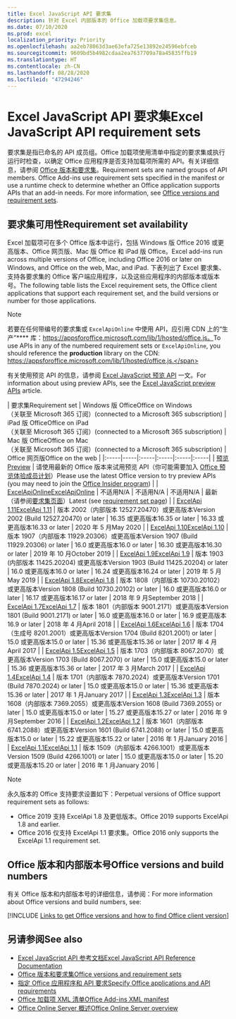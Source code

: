 ```yaml
---
title: Excel JavaScript API 要求集
description: 针对 Excel 内部版本的 Office 加载项要求集信息。
ms.date: 07/10/2020
ms.prod: excel
localization_priority: Priority
ms.openlocfilehash: aa2eb78063d3ae63efa725e13892e24596ebfceb
ms.sourcegitcommit: 9609bd5b4982cdaa2ea7637709a78a45835ffb19
ms.translationtype: HT
ms.contentlocale: zh-CN
ms.lasthandoff: 08/28/2020
ms.locfileid: "47294246"
---
```

# <a name="excel-javascript-api-requirement-sets"></a><span data-ttu-id="0f4b3-103">Excel JavaScript API 要求集</span><span class="sxs-lookup"><span data-stu-id="0f4b3-103">Excel JavaScript API requirement sets</span></span>

<span data-ttu-id="0f4b3-p101">要求集是指已命名的 API 成员组。Office 加载项使用清单中指定的要求集或执行运行时检查，以确定 Office 应用程序是否支持加载项所需的 API。有关详细信息，请参阅 [Office 版本和要求集](../../develop/office-versions-and-requirement-sets.md)。</span><span class="sxs-lookup"><span data-stu-id="0f4b3-p101">Requirement sets are named groups of API members. Office Add-ins use requirement sets specified in the manifest or use a runtime check to determine whether an Office application supports APIs that an add-in needs. For more information, see [Office versions and requirement sets](../../develop/office-versions-and-requirement-sets.md).</span></span>

## <a name="requirement-set-availability"></a><span data-ttu-id="0f4b3-107">要求集可用性</span><span class="sxs-lookup"><span data-stu-id="0f4b3-107">Requirement set availability</span></span>

<span data-ttu-id="0f4b3-108">Excel 加载项可在多个 Office 版本中运行，包括 Windows 版 Office 2016 或更高版本、Office 网页版、Mac 版 Office 和 iPad 版 Office。</span><span class="sxs-lookup"><span data-stu-id="0f4b3-108">Excel add-ins run across multiple versions of Office, including Office 2016 or later on Windows, and Office on the web, Mac, and iPad.</span></span> <span data-ttu-id="0f4b3-109">下表列出了 Excel 要求集、支持各要求集的 Office 客户端应用程序，以及这些应用程序的内部版本或版本号。</span><span class="sxs-lookup"><span data-stu-id="0f4b3-109">The following table lists the Excel requirement sets, the Office client applications that support each requirement set, and the build versions or number for those applications.</span></span>

> [!NOTE]
> <span data-ttu-id="0f4b3-110">若要在任何带编号的要求集或 `ExcelApiOnline` 中使用 API，应引用 CDN 上的“生产”\*\*\*\* 库：https://appsforoffice.microsoft.com/lib/1/hosted/office.js。</span><span class="sxs-lookup"><span data-stu-id="0f4b3-110">To use APIs in any of the numbered requirement sets or `ExcelApiOnline`, you should reference the **production** library on the CDN: https://appsforoffice.microsoft.com/lib/1/hosted/office.js.</span></span>
>
> <span data-ttu-id="0f4b3-111">有关使用预览 API 的信息，请参阅 [Excel JavaScript 预览 API](excel-preview-apis.md) 一文。</span><span class="sxs-lookup"><span data-stu-id="0f4b3-111">For information about using preview APIs, see the [Excel JavaScript preview APIs](excel-preview-apis.md) article.</span></span>

|  <span data-ttu-id="0f4b3-112">要求集</span><span class="sxs-lookup"><span data-stu-id="0f4b3-112">Requirement set</span></span>  |  <span data-ttu-id="0f4b3-113">Windows 版 Office</span><span class="sxs-lookup"><span data-stu-id="0f4b3-113">Office on Windows</span></span><br><span data-ttu-id="0f4b3-114">（关联至 Microsoft 365 订阅）</span><span class="sxs-lookup"><span data-stu-id="0f4b3-114">(connected to a Microsoft 365 subscription)</span></span>  |  <span data-ttu-id="0f4b3-115">iPad 版 Office</span><span class="sxs-lookup"><span data-stu-id="0f4b3-115">Office on iPad</span></span><br><span data-ttu-id="0f4b3-116">（关联至 Microsoft 365 订阅）</span><span class="sxs-lookup"><span data-stu-id="0f4b3-116">(connected to a Microsoft 365 subscription)</span></span>  |  <span data-ttu-id="0f4b3-117">Mac 版 Office</span><span class="sxs-lookup"><span data-stu-id="0f4b3-117">Office on Mac</span></span><br><span data-ttu-id="0f4b3-118">（关联至 Microsoft 365 订阅）</span><span class="sxs-lookup"><span data-stu-id="0f4b3-118">(connected to a Microsoft 365 subscription)</span></span>  | <span data-ttu-id="0f4b3-119">Office 网页版</span><span class="sxs-lookup"><span data-stu-id="0f4b3-119">Office on the web</span></span> |
|:-----|-----|:-----|:-----|:-----|:-----|
| [<span data-ttu-id="0f4b3-120">预览</span><span class="sxs-lookup"><span data-stu-id="0f4b3-120">Preview</span></span>](excel-preview-apis.md)  | <span data-ttu-id="0f4b3-121">请使用最新的 Office 版本来试用预览 API（你可能需要加入 [Office 预览体验成员计划](https://insider.office.com)）</span><span class="sxs-lookup"><span data-stu-id="0f4b3-121">Please use the latest Office version to try preview APIs (you may need to join the [Office Insider program](https://insider.office.com))</span></span> |
| [<span data-ttu-id="0f4b3-122">ExcelApiOnline</span><span class="sxs-lookup"><span data-stu-id="0f4b3-122">ExcelApiOnline</span></span>](excel-api-online-requirement-set.md) | <span data-ttu-id="0f4b3-123">不适用</span><span class="sxs-lookup"><span data-stu-id="0f4b3-123">N/A</span></span> | <span data-ttu-id="0f4b3-124">不适用</span><span class="sxs-lookup"><span data-stu-id="0f4b3-124">N/A</span></span> | <span data-ttu-id="0f4b3-125">不适用</span><span class="sxs-lookup"><span data-stu-id="0f4b3-125">N/A</span></span> | <span data-ttu-id="0f4b3-126">最新（请参阅[要求集页面](./excel-api-online-requirement-set.md)）</span><span class="sxs-lookup"><span data-stu-id="0f4b3-126">Latest (see [requirement set page](./excel-api-online-requirement-set.md))</span></span> |
| [<span data-ttu-id="0f4b3-127">ExcelApi 1.11</span><span class="sxs-lookup"><span data-stu-id="0f4b3-127">ExcelApi 1.11</span></span>](excel-api-1-11-requirement-set.md) | <span data-ttu-id="0f4b3-128">版本 2002（内部版本 12527.20470）或更高版本</span><span class="sxs-lookup"><span data-stu-id="0f4b3-128">Version 2002 (Build 12527.20470) or later</span></span> | <span data-ttu-id="0f4b3-129">16.35 或更高版本</span><span class="sxs-lookup"><span data-stu-id="0f4b3-129">16.35 or later</span></span> | <span data-ttu-id="0f4b3-130">16.33 或更高版本</span><span class="sxs-lookup"><span data-stu-id="0f4b3-130">16.33 or later</span></span> | <span data-ttu-id="0f4b3-131">2020 年 5 月</span><span class="sxs-lookup"><span data-stu-id="0f4b3-131">May 2020</span></span> |
| [<span data-ttu-id="0f4b3-132">ExcelApi 1.10</span><span class="sxs-lookup"><span data-stu-id="0f4b3-132">ExcelApi 1.10</span></span>](excel-api-1-10-requirement-set.md) | <span data-ttu-id="0f4b3-133">版本 1907（内部版本 11929.20306）或更高版本</span><span class="sxs-lookup"><span data-stu-id="0f4b3-133">Version 1907 (Build 11929.20306) or later</span></span> | <span data-ttu-id="0f4b3-134">16.0 或更高版本</span><span class="sxs-lookup"><span data-stu-id="0f4b3-134">16.0 or later</span></span> | <span data-ttu-id="0f4b3-135">16.30 或更高版本</span><span class="sxs-lookup"><span data-stu-id="0f4b3-135">16.30 or later</span></span> | <span data-ttu-id="0f4b3-136">2019 年 10 月</span><span class="sxs-lookup"><span data-stu-id="0f4b3-136">October 2019</span></span> |
| [<span data-ttu-id="0f4b3-137">ExcelApi 1.9</span><span class="sxs-lookup"><span data-stu-id="0f4b3-137">ExcelApi 1.9</span></span>](excel-api-1-9-requirement-set.md)  | <span data-ttu-id="0f4b3-138">版本 1903 (内部版本 11425.20204) 或更高版本</span><span class="sxs-lookup"><span data-stu-id="0f4b3-138">Version 1903 (Build 11425.20204) or later</span></span> | <span data-ttu-id="0f4b3-139">16.0 或更高版本</span><span class="sxs-lookup"><span data-stu-id="0f4b3-139">16.0 or later</span></span> | <span data-ttu-id="0f4b3-140">16.24 或更高版本</span><span class="sxs-lookup"><span data-stu-id="0f4b3-140">16.24 or later</span></span> | <span data-ttu-id="0f4b3-141">2019 年 5 月</span><span class="sxs-lookup"><span data-stu-id="0f4b3-141">May 2019</span></span> |
| [<span data-ttu-id="0f4b3-142">ExcelApi 1.8</span><span class="sxs-lookup"><span data-stu-id="0f4b3-142">ExcelApi 1.8</span></span>](excel-api-1-8-requirement-set.md)  | <span data-ttu-id="0f4b3-143">版本 1808（内部版本 10730.20102）或更高版本</span><span class="sxs-lookup"><span data-stu-id="0f4b3-143">Version 1808 (Build 10730.20102) or later</span></span> | <span data-ttu-id="0f4b3-144">16.0 或更高版本</span><span class="sxs-lookup"><span data-stu-id="0f4b3-144">16.0 or later</span></span> | <span data-ttu-id="0f4b3-145">16.17 或更高版本</span><span class="sxs-lookup"><span data-stu-id="0f4b3-145">16.17 or later</span></span> | <span data-ttu-id="0f4b3-146">2018 年 9 月</span><span class="sxs-lookup"><span data-stu-id="0f4b3-146">September 2018</span></span> |
| [<span data-ttu-id="0f4b3-147">ExcelApi 1.7</span><span class="sxs-lookup"><span data-stu-id="0f4b3-147">ExcelApi 1.7</span></span>](excel-api-1-7-requirement-set.md)  | <span data-ttu-id="0f4b3-148">版本 1801（内部版本 9001.2171）或更高版本</span><span class="sxs-lookup"><span data-stu-id="0f4b3-148">Version 1801 (Build 9001.2171) or later</span></span>   | <span data-ttu-id="0f4b3-149">16.0 或更高版本</span><span class="sxs-lookup"><span data-stu-id="0f4b3-149">16.0 or later</span></span>  | <span data-ttu-id="0f4b3-150">16.9 或更高版本</span><span class="sxs-lookup"><span data-stu-id="0f4b3-150">16.9 or later</span></span>  | <span data-ttu-id="0f4b3-151">2018 年 4 月</span><span class="sxs-lookup"><span data-stu-id="0f4b3-151">April 2018</span></span> |
| [<span data-ttu-id="0f4b3-152">ExcelApi 1.6</span><span class="sxs-lookup"><span data-stu-id="0f4b3-152">ExcelApi 1.6</span></span>](excel-api-1-6-requirement-set.md)  | <span data-ttu-id="0f4b3-153">版本 1704（生成号 8201.2001）或更高版本</span><span class="sxs-lookup"><span data-stu-id="0f4b3-153">Version 1704 (Build 8201.2001) or later</span></span>   | <span data-ttu-id="0f4b3-154">15.0 或更高版本</span><span class="sxs-lookup"><span data-stu-id="0f4b3-154">15.0 or later</span></span>  | <span data-ttu-id="0f4b3-155">15.36 或更高版本</span><span class="sxs-lookup"><span data-stu-id="0f4b3-155">15.36 or later</span></span> | <span data-ttu-id="0f4b3-156">2017 年 4 月</span><span class="sxs-lookup"><span data-stu-id="0f4b3-156">April 2017</span></span> |
| [<span data-ttu-id="0f4b3-157">ExcelApi 1.5</span><span class="sxs-lookup"><span data-stu-id="0f4b3-157">ExcelApi 1.5</span></span>](excel-api-1-5-requirement-set.md)  | <span data-ttu-id="0f4b3-158">版本 1703（内部版本 8067.2070）或更高版本</span><span class="sxs-lookup"><span data-stu-id="0f4b3-158">Version 1703 (Build 8067.2070) or later</span></span>   | <span data-ttu-id="0f4b3-159">15.0 或更高版本</span><span class="sxs-lookup"><span data-stu-id="0f4b3-159">15.0 or later</span></span>  | <span data-ttu-id="0f4b3-160">15.36 或更高版本</span><span class="sxs-lookup"><span data-stu-id="0f4b3-160">15.36 or later</span></span> | <span data-ttu-id="0f4b3-161">2017 年 3 月</span><span class="sxs-lookup"><span data-stu-id="0f4b3-161">March 2017</span></span> |
| [<span data-ttu-id="0f4b3-162">ExcelApi 1.4</span><span class="sxs-lookup"><span data-stu-id="0f4b3-162">ExcelApi 1.4</span></span>](excel-api-1-4-requirement-set.md)  | <span data-ttu-id="0f4b3-163">版本 1701（内部版本 7870.2024）或更高版本</span><span class="sxs-lookup"><span data-stu-id="0f4b3-163">Version 1701 (Build 7870.2024) or later</span></span>   | <span data-ttu-id="0f4b3-164">15.0 或更高版本</span><span class="sxs-lookup"><span data-stu-id="0f4b3-164">15.0 or later</span></span>  | <span data-ttu-id="0f4b3-165">15.36 或更高版本</span><span class="sxs-lookup"><span data-stu-id="0f4b3-165">15.36 or later</span></span> | <span data-ttu-id="0f4b3-166">2017 年 1 月</span><span class="sxs-lookup"><span data-stu-id="0f4b3-166">January 2017</span></span> |
| [<span data-ttu-id="0f4b3-167">ExcelApi 1.3</span><span class="sxs-lookup"><span data-stu-id="0f4b3-167">ExcelApi 1.3</span></span>](excel-api-1-3-requirement-set.md)  | <span data-ttu-id="0f4b3-168">版本 1608（内部版本 7369.2055）或更高版本</span><span class="sxs-lookup"><span data-stu-id="0f4b3-168">Version 1608 (Build 7369.2055) or later</span></span>   | <span data-ttu-id="0f4b3-169">15.0 或更高版本</span><span class="sxs-lookup"><span data-stu-id="0f4b3-169">15.0 or later</span></span> | <span data-ttu-id="0f4b3-170">15.27 或更高版本</span><span class="sxs-lookup"><span data-stu-id="0f4b3-170">15.27 or later</span></span> | <span data-ttu-id="0f4b3-171">2016 年 9 月</span><span class="sxs-lookup"><span data-stu-id="0f4b3-171">September 2016</span></span> |
| [<span data-ttu-id="0f4b3-172">ExcelApi 1.2</span><span class="sxs-lookup"><span data-stu-id="0f4b3-172">ExcelApi 1.2</span></span>](excel-api-1-2-requirement-set.md)  | <span data-ttu-id="0f4b3-173">版本 1601（内部版本 6741.2088）或更高版本</span><span class="sxs-lookup"><span data-stu-id="0f4b3-173">Version 1601 (Build 6741.2088) or later</span></span>   | <span data-ttu-id="0f4b3-174">15.0 或更高版本</span><span class="sxs-lookup"><span data-stu-id="0f4b3-174">15.0 or later</span></span> | <span data-ttu-id="0f4b3-175">15.22 或更高版本</span><span class="sxs-lookup"><span data-stu-id="0f4b3-175">15.22 or later</span></span> | <span data-ttu-id="0f4b3-176">2016 年 1 月</span><span class="sxs-lookup"><span data-stu-id="0f4b3-176">January 2016</span></span> |
| [<span data-ttu-id="0f4b3-177">ExcelApi 1.1</span><span class="sxs-lookup"><span data-stu-id="0f4b3-177">ExcelApi 1.1</span></span>](excel-api-1-1-requirement-set.md)  | <span data-ttu-id="0f4b3-178">版本 1509（内部版本 4266.1001）或更高版本</span><span class="sxs-lookup"><span data-stu-id="0f4b3-178">Version 1509 (Build 4266.1001) or later</span></span>   | <span data-ttu-id="0f4b3-179">15.0 或更高版本</span><span class="sxs-lookup"><span data-stu-id="0f4b3-179">15.0 or later</span></span> | <span data-ttu-id="0f4b3-180">15.20 或更高版本</span><span class="sxs-lookup"><span data-stu-id="0f4b3-180">15.20 or later</span></span> | <span data-ttu-id="0f4b3-181">2016 年 1 月</span><span class="sxs-lookup"><span data-stu-id="0f4b3-181">January 2016</span></span> |

> [!NOTE]
> <span data-ttu-id="0f4b3-182">永久版本的 Office 支持要求设置如下：</span><span class="sxs-lookup"><span data-stu-id="0f4b3-182">Perpetual versions of Office support requirement sets as follows:</span></span>
>
> - <span data-ttu-id="0f4b3-183">Office 2019 支持 ExcelApi 1.8 及更低版本。</span><span class="sxs-lookup"><span data-stu-id="0f4b3-183">Office 2019 supports ExcelApi 1.8 and earlier.</span></span>
> - <span data-ttu-id="0f4b3-184">Office 2016 仅支持 ExcelApi 1.1 要求集。</span><span class="sxs-lookup"><span data-stu-id="0f4b3-184">Office 2016 only supports the ExcelApi 1.1 requirement set.</span></span>

## <a name="office-versions-and-build-numbers"></a><span data-ttu-id="0f4b3-185">Office 版本和内部版本号</span><span class="sxs-lookup"><span data-stu-id="0f4b3-185">Office versions and build numbers</span></span>

<span data-ttu-id="0f4b3-186">有关 Office 版本和内部版本号的详细信息，请参阅：</span><span class="sxs-lookup"><span data-stu-id="0f4b3-186">For more information about Office versions and build numbers, see:</span></span>

[!INCLUDE [Links to get Office versions and how to find Office client version](../../includes/links-get-office-versions-builds.md)]

## <a name="see-also"></a><span data-ttu-id="0f4b3-187">另请参阅</span><span class="sxs-lookup"><span data-stu-id="0f4b3-187">See also</span></span>

- [<span data-ttu-id="0f4b3-188">Excel JavaScript API 参考文档</span><span class="sxs-lookup"><span data-stu-id="0f4b3-188">Excel JavaScript API Reference Documentation</span></span>](/javascript/api/excel)
- [<span data-ttu-id="0f4b3-189">Office 版本和要求集</span><span class="sxs-lookup"><span data-stu-id="0f4b3-189">Office versions and requirement sets</span></span>](../../develop/office-versions-and-requirement-sets.md)
- [<span data-ttu-id="0f4b3-190">指定 Office 应用程序和 API 要求</span><span class="sxs-lookup"><span data-stu-id="0f4b3-190">Specify Office applications and API requirements</span></span>](../../develop/specify-office-hosts-and-api-requirements.md)
- [<span data-ttu-id="0f4b3-191">Office 加载项 XML 清单</span><span class="sxs-lookup"><span data-stu-id="0f4b3-191">Office Add-ins XML manifest</span></span>](../../develop/add-in-manifests.md)
- [<span data-ttu-id="0f4b3-192">Office Online Server 概述</span><span class="sxs-lookup"><span data-stu-id="0f4b3-192">Office Online Server overview</span></span>](/officeonlineserver/office-online-server-overview)
